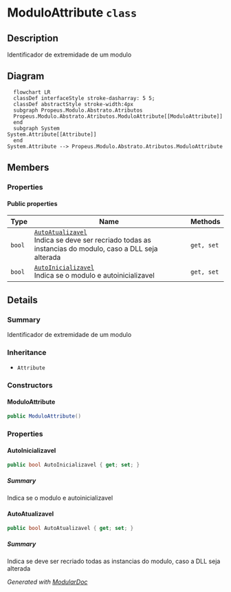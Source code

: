 # ModuloAttribute `class`

## Description
Identificador de extremidade de um modulo

## Diagram
```mermaid
  flowchart LR
  classDef interfaceStyle stroke-dasharray: 5 5;
  classDef abstractStyle stroke-width:4px
  subgraph Propeus.Modulo.Abstrato.Atributos
  Propeus.Modulo.Abstrato.Atributos.ModuloAttribute[[ModuloAttribute]]
  end
  subgraph System
System.Attribute[[Attribute]]
  end
System.Attribute --> Propeus.Modulo.Abstrato.Atributos.ModuloAttribute
```

## Members
### Properties
#### Public  properties
| Type | Name | Methods |
| --- | --- | --- |
| `bool` | [`AutoAtualizavel`](#autoatualizavel)<br>Indica se deve ser recriado todas as instancias do modulo, caso a DLL seja alterada | `get, set` |
| `bool` | [`AutoInicializavel`](#autoinicializavel)<br>Indica se o modulo e autoinicializavel | `get, set` |

## Details
### Summary
Identificador de extremidade de um modulo

### Inheritance
 - `Attribute`

### Constructors
#### ModuloAttribute
```csharp
public ModuloAttribute()
```

### Properties
#### AutoInicializavel
```csharp
public bool AutoInicializavel { get; set; }
```
##### Summary
Indica se o modulo e autoinicializavel

#### AutoAtualizavel
```csharp
public bool AutoAtualizavel { get; set; }
```
##### Summary
Indica se deve ser recriado todas as instancias do modulo, caso a DLL seja alterada

*Generated with* [*ModularDoc*](https://github.com/hailstorm75/ModularDoc)
